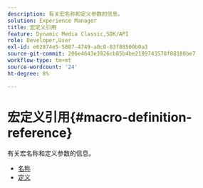 ```yaml
---
description: 有关宏名称和定义参数的信息。
solution: Experience Manager
title: 宏定义引用
feature: Dynamic Media Classic,SDK/API
role: Developer,User
exl-id: e62874e5-5887-4749-a8c8-83f88500b0a3
source-git-commit: 206e4643e3926cb85b4be2189743578f88180be7
workflow-type: tm+mt
source-wordcount: '24'
ht-degree: 8%

---
```


# 宏定义引用{#macro-definition-reference}

有关宏名称和定义参数的信息。

* [名称](r-name-macro.md)
* [定义](r-definition-macro.md)
